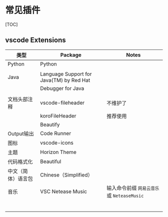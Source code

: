# 常见插件

[TOC]



## vscode Extensions

| 类型               | Package                                  | Notes                                       |
| ------------------ | ---------------------------------------- | ------------------------------------------- |
| Python             | Python                                   |                                             |
|                    |                                          |                                             |
| Java               | Language Support for Java(TM) by Red Hat |                                             |
|                    | Debugger for Java                        |                                             |
|                    |                                          |                                             |
| 文档头部注释       | vscode-fileheader                        | 不维护了                                    |
|                    | koroFileHeader                           | 推荐使用                                    |
|                    | Beautify                                 |                                             |
| Output输出         | Code Runner                              |                                             |
| 图标               | vscode-icons                             |                                             |
| 主题               | Horizon Theme                            |                                             |
| 代码格式化         | Beautiful                                |                                             |
| 中文（简体）语言包 | Chinese（Simplified）                    |                                             |
| 音乐               | VSC Netease Music                        | 输入命令前缀 `网易云音乐` 或 `NeteaseMusic` |
|                    |                                          |                                             |
|                    |                                          |                                             |
|                    |                                          |                                             |
|                    |                                          |                                             |
|                    |                                          |                                             |
|                    |                                          |                                             |



